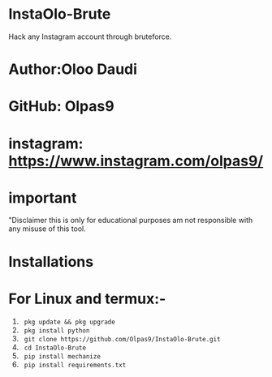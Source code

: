 # InstaOlo-Brute
Hack any Instagram account through bruteforce.
# Author:Oloo Daudi
# GitHub: Olpas9
# instagram: https://www.instagram.com/olpas9/

# important
"Disclaimer this is only for educational purposes am not responsible with any misuse of this tool.

# Installations
# For Linux and termux:-
1. ``` pkg update && pkg upgrade```
2. ``` pkg install python```
3. ``` git clone https://github.com/Olpas9/InstaOlo-Brute.git```
4. ``` cd InstaOlo-Brute```
5. ``` pip install mechanize```
6. ``` pip install requirements.txt```
